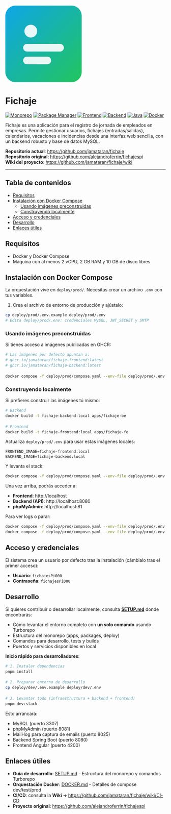 ![Fichaje logo](packages/brand/assets/logo.svg)

# Fichaje

[![Monorepo](https://img.shields.io/badge/monorepo-turborepo-6A5ACD)](https://turbo.build/repo)
[![Package Manager](https://img.shields.io/badge/pnpm-%E2%89%A58-blueviolet)](https://pnpm.io/)
[![Frontend](https://img.shields.io/badge/Angular-13-red)](https://angular.io/)
[![Backend](https://img.shields.io/badge/Spring%20Boot-2.5-brightgreen)](https://spring.io/projects/spring-boot)
[![Java](https://img.shields.io/badge/Java-11-orange)](https://adoptium.net/temurin/releases/)
[![Docker](https://img.shields.io/badge/Docker-Compose-informational)](deploy/)

Fichaje es una aplicación para el registro de jornada de empleados en empresas. Permite gestionar usuarios, fichajes (entradas/salidas), calendarios, vacaciones e incidencias desde una interfaz web sencilla, con un backend robusto y base de datos MySQL.

**Repositorio actual**: https://github.com/jamataran/fichaje  
**Repositorio original**: https://github.com/alejandroferrin/fichajespi  
**Wiki del proyecto**: https://github.com/jamataran/fichaje/wiki

---

## Tabla de contenidos
- [Requisitos](#requisitos)
- [Instalación con Docker Compose](#instalación-con-docker-compose)
  - [Usando imágenes preconstruidas](#usando-imágenes-preconstruidas)
  - [Construyendo localmente](#construyendo-localmente)
- [Acceso y credenciales](#acceso-y-credenciales)
- [Desarrollo](#desarrollo)
- [Enlaces útiles](#enlaces-útiles)

## Requisitos
- Docker y Docker Compose
- Máquina con al menos 2 vCPU, 2 GB RAM y 10 GB de disco libres

## Instalación con Docker Compose

La orquestación vive en `deploy/prod/`. Necesitas crear un archivo `.env` con tus variables.

1) Crea el archivo de entorno de producción y ajústalo:

```bash
cp deploy/prod/.env.example deploy/prod/.env
# Edita deploy/prod/.env: credenciales MySQL, JWT_SECRET y SMTP
```

### Usando imágenes preconstruidas

Si tienes acceso a imágenes publicadas en GHCR:

```bash
# Las imágenes por defecto apuntan a:
# ghcr.io/jamataran/fichaje-frontend:latest
# ghcr.io/jamataran/fichaje-backend:latest

docker compose -f deploy/prod/compose.yaml --env-file deploy/prod/.env up -d
```

### Construyendo localmente

Si prefieres construir las imágenes tú mismo:

```bash
# Backend
docker build -t fichaje-backend:local apps/fichaje-be

# Frontend
docker build -t fichaje-frontend:local apps/fichaje-fe
```

Actualiza `deploy/prod/.env` para usar estas imágenes locales:

```
FRONTEND_IMAGE=fichaje-frontend:local
BACKEND_IMAGE=fichaje-backend:local
```

Y levanta el stack:

```bash
docker compose -f deploy/prod/compose.yaml --env-file deploy/prod/.env up -d
```

Una vez arriba, podrás acceder a:
- **Frontend**: http://localhost
- **Backend (API)**: http://localhost:8080
- **phpMyAdmin**: http://localhost:81

Para ver logs o parar:

```bash
docker compose -f deploy/prod/compose.yaml --env-file deploy/prod/.env logs -f
docker compose -f deploy/prod/compose.yaml --env-file deploy/prod/.env down
```

## Acceso y credenciales

El sistema crea un usuario por defecto tras la instalación (cámbialo tras el primer acceso):

- **Usuario**: `fichajesPi000`
- **Contraseña**: `fichajesPi000`

## Desarrollo

Si quieres contribuir o desarrollar localmente, consulta **[SETUP.md](SETUP.md)** donde encontrarás:

- Cómo levantar el entorno completo con **un solo comando** usando Turborepo
- Estructura del monorepo (apps, packages, deploy)
- Comandos para desarrollo, tests y builds
- Puertos y servicios disponibles en local

**Inicio rápido para desarrolladores**:

```bash
# 1. Instalar dependencias
pnpm install

# 2. Preparar entorno de desarrollo
cp deploy/dev/.env.example deploy/dev/.env

# 3. Levantar todo (infraestructura + backend + frontend)
pnpm dev:stack
```

Esto arrancará:
- MySQL (puerto 3307)
- phpMyAdmin (puerto 8081)
- MailHog para captura de emails (puerto 8025)
- Backend Spring Boot (puerto 8080)
- Frontend Angular (puerto 4200)

## Enlaces útiles
- **Guía de desarrollo**: [SETUP.md](SETUP.md) - Estructura del monorepo y comandos Turborepo
- **Orquestación Docker**: [DOCKER.md](DOCKER.md) - Detalles de compose dev/test/prod
- **CI/CD**: consulta la **Wiki** ➜ https://github.com/jamataran/fichaje/wiki/CI-CD
- **Proyecto original**: https://github.com/alejandroferrin/fichajespi
